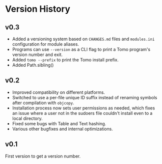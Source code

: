 # Version History

## v0.3

- Added a versioning system based on `CHANGES.md` files and `modules.ini`
  configuration for module aliases.
- Programs can use `--version` as a CLI flag to print a Tomo program's version
  number and exit.
- Added `tomo --prefix` to print the Tomo install prefix.
- Added Path.sibling()

## v0.2

- Improved compatibility on different platforms.
- Switched to use a per-file unique ID suffix instead of renaming symbols after
  compilation with `objcopy`.
- Installation process now sets user permissions as needed, which fixes an
  issue where a user not in the sudoers file couldn't install even to a local
  directory.
- Fixed some bugs with Table and Text hashing.
- Various other bugfixes and internal optimizations.

## v0.1

First version to get a version number.

